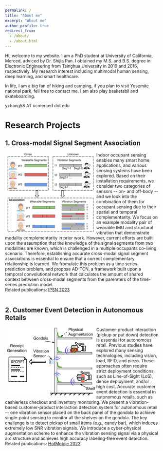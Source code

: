 ```yaml
---
permalink: /
title: "About me"
excerpt: "About me"
author_profile: true
redirect_from: 
  - /about/
  - /about.html
---
```


Hi, welcome to my website. I am a PhD student at University of California, Merced, adviced by Dr. Shijia Pan. I obtained my M.S. and B.S. degree in Electronic Engineering from Tsinghua University in 2019 and 2016, respectively. My research interest including multimodal human sensing, deep learning, and smart healthcare. 

In life, I am a big fan of hiking and camping, if you plan to visit Yosemite national park, fell free to contact me. I am also play basketabll and skateboarding.

yzhang58 AT ucmerced dot edu

# Research Projects

## 1. Cross-modal Signal Segment Association
<div > 
<img align="left" width="300" height="264" src='/images/CMA_IPSN23.png'/> 
Indoor occupant sensing enables many smart home applications, and various sensing systems have been explored.
Based on their installation requirements, we consider two categories of sensors -- on- and off-body -- and we look into the combination of them for occupant sensing due to their spatial and temporal complementarity. We focus on an example modality pair of wearable IMU and structural vibration that demonstrate modality complementarity in prior work. However, current efforts are built upon the assumption that the knowledge of the signal segments from two modalities are known, which is challenged in a multiple occupants co-living scenario. Therefore, establishing accurate cross-modal signal segment associations is essential to ensure that a correct complementary relationship is learned. We fromulate this problem as a time series prediction problem, and propose AD-TCN, a framework built upon a temporal convolutional network that calculates the amount of shared context between cross-modal segments from the paremters of the time-series prediction model.
<br />
Related publications: <a href="https://yzthu.github.io/publication/2023_IPSN">IPSN 2023</a>
<br />

<br />
</div>


## 2. Customer Event Detection in Autonomous Retails
<div > 
<img align="left" width="300" height="224" src='/images/CPA_HotMobile23.png'/> 
Customer-product interaction (pickup or put down) detection is essential for autonomous retail. Previous studies have explored many sensing technologies, including vision, load, RFID, and piezo. These approaches often require strict deployment conditions, such as Line-of-Sight (LoS), dense deployment, and/or high cost. Accurate customer event detection is essential in autonomous retails, such as cashierless checkout and inventory monitoring. We present a vibration-based customer-product interaction detection system for autonomous retail -- one vibration sensor placed on the back panel of the gondola to achieve single-point sensing to monitor all the shelves on the gondola. The key challenge is to detect pickup of small items (e.g., candy bar), which induces extremely low SNR vibration signals. We introduce a cyber-physical augmentation scheme to enhance the vibration sensing signal via a physical arc structure and achieves high accuracy labeling-free event detection.
<br />
Related publications: <a href="https://yzthu.github.io/publication/2023_Hotmobile">HotMobile 2023</a>

</div>




